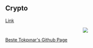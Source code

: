 ## Crypto

[Link](https://zen-allen-de3f8b.netlify.app/)


<p align="center">
<img src="./gif/crypto.gif">
</p>


[Beste Tokpınar's Github Page](https://github.com/bstkpnr "Beste Tokpınar's Github Page")


